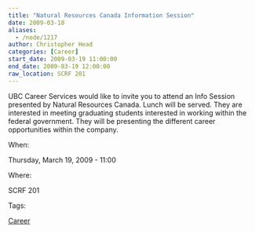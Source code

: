 ```yaml
---
title: "Natural Resources Canada Information Session"
date: 2009-03-18
aliases:
  - /node/1217
author: Christopher Head
categories: [Career]
start_date: 2009-03-19 11:00:00
end_date: 2009-03-19 12:00:00
raw_location: SCRF 201
---
```


UBC Career Services would like to invite you to attend an Info Session presented by Natural Resources Canada. Lunch will be served. They are interested in meeting graduating students interested in working within the federal government. They will be presenting the different career opportunities within the company.

When:

Thursday, March 19, 2009 - 11:00

Where:

SCRF 201

Tags:

[Career](/career)
